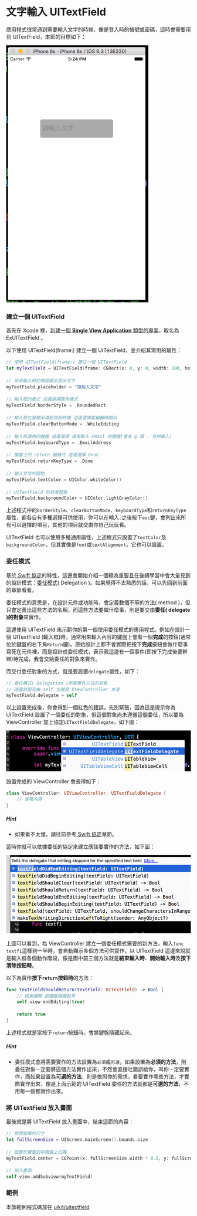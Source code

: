# 文字輸入 UITextField

應用程式很常遇到需要輸入文字的時候，像是登入時的帳號或密碼，這時會需要用到 UITextField，本節的目標如下：

![uitextfield01](../images/uikit/uitextfield/uitextfield01.png)


### 建立一個 UITextField

首先在 Xcode 裡，[新建一個 **Single View Application** 類型的專案](../more/open_project.md#create_a_new_project)，取名為 ExUITextField 。

以下使用 UITextField(frame:) 建立一個 UITextField，並介紹其常用的屬性：

```swift
// 使用 UITextField(frame:) 建立一個 UITextField
let myTextField = UITextField(frame: CGRect(x: 0, y: 0, width: 200, height: 50))

// 尚未輸入時的預設顯示提示文字
myTextField.placeholder = "請輸入文字"

// 輸入框的樣式 這邊選擇圓角樣式
myTextField.borderStyle = .RoundedRect

// 輸入框右邊顯示清除按鈕時機 這邊選擇當編輯時顯示
myTextField.clearButtonMode = .WhileEditing

// 輸入框適用的鍵盤 這邊選擇 適用輸入 Email 的鍵盤(會有 @ 跟 . 可供輸入)
myTextField.keyboardType = .EmailAddress

// 鍵盤上的 return 鍵樣式 這邊選擇 Done
myTextField.returnKeyType = .Done

// 輸入文字的顏色
myTextField.textColor = UIColor.whiteColor()

// UITextField 的背景顏色
myTextField.backgroundColor = UIColor.lightGrayColor()

```

上述程式中的`borderStyle`、`clearButtonMode`、`keyboardType`和`returnKeyType`屬性，都各自有多種選擇可供使用，你可以在輸入`.`之後按下`esc`鍵，會列出來所有可以選擇的項目，其他的項目就交由你自己玩玩看。

UITextField 也可以使用多種通用屬性，上述程式只設置了`textColor`及`backgroundColor`，但其實像是`font`或`textAlignment`，它也可以設置。


### 委任模式

基於[ Swift 協定](../ch2/protocols.md)的特性，這邊會開始介紹一個極為重要且在後續學習中會大量見到的設計模式：[委任模式](../ch2/protocols.md#delegation)( Delegation )。如果覺得不太熟悉的話，可以先回到前面的章節看看。

委任模式的意思是，在設計元件或功能時，會定義數個不等的方法( method )，但只會定義出這些方法的名稱，而這些方法要做什麼事，則是要交由**委任( delegate )的對象**來實作。

這邊使用 UITextField 來示範你的第一個使用委任模式的應用程式。例如在設計一個 UITextField (輸入框)時，通常用來輸入內容的鍵盤上會有一個**完成**的按鈕(通常位於鍵盤的右下角`Return`鍵)。原始設計上都不會實際把按下**完成**按鈕會做什麼事寫死在元件裡，而是設計成委任模式，表示我這邊有一個事件(即按下完成後要幹嘛)待完成，我會交給委任的對象來實作。

而交付委任對象的方式，就是要設置`delegate`屬性，如下：

```swift
// 委任模式( Delegation )所要實作方法的對象
// 這邊就是交由 self 也就是 ViewController 本身
myTextField.delegate = self

```

以上設置完成後，你會得到一個紅色的錯誤，先別緊張，因為這是提示你為 UITextField 設置了一個委任的對象，但這個對象尚未遵循這個委任，所以要為 ViewController 加上協定`UITextFieldDelegate`，如下圖：

![uitextfield02](../images/uikit/uitextfield/uitextfield02.png)

設置完成的 ViewController 會長得如下：

```swift
class ViewController: UIViewController, UITextFieldDelegate {
    // 省略內容
}

```

##### Hint

- 如果看不太懂，請往前參考[ Swift 協定](../ch2/protocols.md)章節。

這時你就可以依據委任的協定來建立應該要實作的方法，如下圖：

![uitextfield03](../images/uikit/uitextfield/uitextfield03.png)

上圖可以看到，為 ViewController 建立一個委任模式需要的新方法，輸入`func textfi`這樣到一半時，會自動顯示多個方法可供實作，以 UITextField 這邊來說就是輸入框各個動作階段，像是圖中前三個方法就是**結束輸入時**、**開始輸入時**及**按下清除按鈕時**。

以下為實作**按下`return`按鈕時**的方法：

```swift
func textFieldShouldReturn(textField: UITextField) -> Bool {
    // 結束編輯 把鍵盤隱藏起來
    self.view.endEditing(true)
    
    return true
}

```

上述程式就是當按下`return`按鈕時，會將鍵盤隱藏起來。

##### Hint

- 委任模式會將需要實作的方法設置為`必須`或`可選`，如果設置為**必須的方法**，則委任對象一定要將這個方法實作出來，不然會直接吐錯誤給你，叫你一定要實作，而如果設置為**可選的方法**，則是依照你的需求，看要實作哪些方法，才實際實作出來，像是上面示範的 UITextField 委任的方法就都是**可選的方法**，不用每一個都實作出來。


### 將 UITextField 放入畫面

最後就是將 UITextField 放入畫面中，結束這節的內容：

```swift
// 取得螢幕的尺寸
let fullScreenSize = UIScreen.mainScreen().bounds.size

// 設置於畫面的中間偏上位置
myTextField.center = CGPoint(x: fullScreenSize.width * 0.5, y: fullScreenSize.height * 0.3)

// 加入畫面
self.view.addSubview(myTextField)

```


### 範例

本節範例程式碼放在 [uikit/uitextfield](https://github.com/itisjoe/swiftgo_files/tree/master/uikit/uitextfield)

